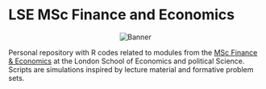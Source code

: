 # LSE MSc Finance and Economics

<p align = "center">
  <img src = "https://github.com/giorgiocmorales/giorgiocmorales/blob/main/math_background.jpg?raw=true" alt = "Banner">
</p>

Personal repository with R codes related to modules from the [MSc Finance & Economics](https://www.lse.ac.uk/study-at-lse/graduate/msc-finance-and-economics) at the London School of Economics and political Science. Scripts are simulations inspired by lecture material and formative problem sets.
